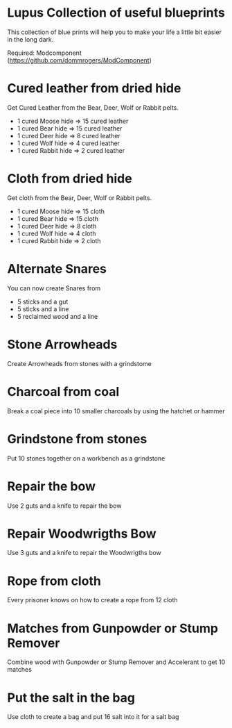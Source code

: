 # Lupus Collection of useful blueprints
This collection of blue prints will help you to make your life a little bit easier in the long dark.

Required: Modcomponent (https://github.com/dommrogers/ModComponent)
# Cured leather from dried hide

Get Cured Leather from the Bear, Deer, Wolf or Rabbit pelts.
- 1 cured Moose hide  => 15 cured leather
- 1 cured Bear hide   => 15 cured leather
- 1 cured Deer hide   =>  8 cured leather
- 1 cured Wolf hide   =>  4 cured leather
- 1 cured Rabbit hide =>  2 cured leather
# Cloth from dried hide

Get cloth from the Bear, Deer, Wolf or Rabbit pelts.
- 1 cured Moose hide  => 15 cloth
- 1 cured Bear hide   => 15 cloth
- 1 cured Deer hide   =>  8 cloth
- 1 cured Wolf hide   =>  4 cloth
- 1 cured Rabbit hide =>  2 cloth
# Alternate Snares

You can now create Snares from
- 5 sticks and a gut
- 5 sticks and a line
- 5 reclaimed wood and a line
# Stone Arrowheads

Create Arrowheads from stones with a grindstome
# Charcoal from coal

Break a coal piece into 10 smaller charcoals by using the hatchet or hammer
# Grindstone from stones

Put 10 stones together on a workbench as a grindstone
# Repair the bow 

Use 2 guts and a knife to repair the bow
# Repair Woodwrigths Bow

Use 3 guts and a knife to repair the Woodwrigths bow
# Rope from cloth

Every prisoner knows on how to create a rope from 12 cloth

# Matches from Gunpowder or Stump Remover
Combine wood with Gunpowder or Stump Remover and Accelerant to get 10 matches

# Put the salt in the bag
Use cloth to create a bag and put 16 salt into it for a salt bag


